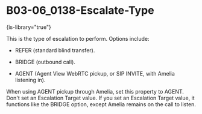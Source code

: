 # B03-06_0138-Escalate-Type

{is-library="true"}

<snippet id="B03-06_0138-Escalate-Type_snippet">



This is the type of escalation to perform. Options include:

* REFER (standard blind transfer).

* BRIDGE (outbound call).

* AGENT (Agent View WebRTC pickup, or SIP INVITE, with Amelia listening in).

When using AGENT pickup through Amelia, set this property to AGENT. Don't set an Escalation Target value. If you set an Escalation Target value, it functions like the BRIDGE option, except Amelia remains on the call to listen.


</snippet>